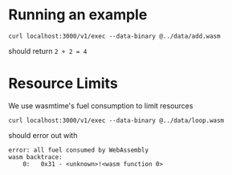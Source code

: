 # Running an example
```
curl localhost:3000/v1/exec --data-binary @../data/add.wasm
```

should return `2 + 2 = 4`


# Resource Limits

We use wasmtime's fuel consumption to limit resources

```
curl localhost:3000/v1/exec --data-binary @../data/loop.wasm
```
should error out with
```
error: all fuel consumed by WebAssembly
wasm backtrace:
    0:   0x31 - <unknown>!<wasm function 0>
```
